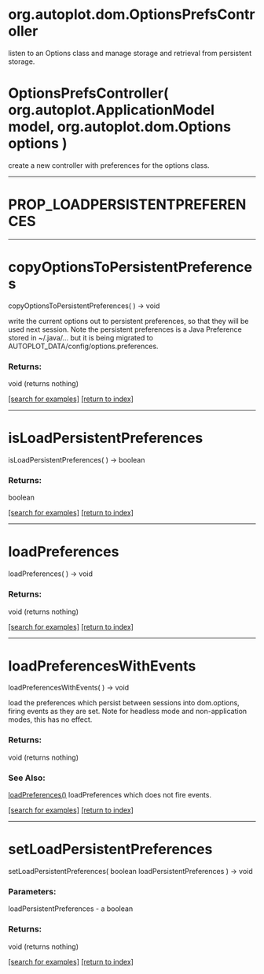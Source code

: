 # org.autoplot.dom.OptionsPrefsController

listen to an Options class and manage storage and retrieval from persistent
 storage.

# OptionsPrefsController( org.autoplot.ApplicationModel model, org.autoplot.dom.Options options )
create a new controller with preferences for the options class.

***
<a name="PROP_LOADPERSISTENTPREFERENCES"></a>
# PROP_LOADPERSISTENTPREFERENCES



***
<a name="copyOptionsToPersistentPreferences"></a>
# copyOptionsToPersistentPreferences
copyOptionsToPersistentPreferences(  ) &rarr; void

write the current options out to persistent preferences, so that they will
 be used next session.  Note the persistent preferences is a Java Preference
 stored in ~/.java/... but it is being migrated to
 AUTOPLOT_DATA/config/options.preferences.

### Returns:
void (returns nothing)


<a href="https://github.com/autoplot/dev/search?q=copyOptionsToPersistentPreferences&unscoped_q=copyOptionsToPersistentPreferences">[search for examples]</a>
<a href="https://github.com/autoplot/documentation/blob/master/javadoc/index-all.md">[return to index]</a>

***
<a name="isLoadPersistentPreferences"></a>
# isLoadPersistentPreferences
isLoadPersistentPreferences(  ) &rarr; boolean



### Returns:
boolean


<a href="https://github.com/autoplot/dev/search?q=isLoadPersistentPreferences&unscoped_q=isLoadPersistentPreferences">[search for examples]</a>
<a href="https://github.com/autoplot/documentation/blob/master/javadoc/index-all.md">[return to index]</a>

***
<a name="loadPreferences"></a>
# loadPreferences
loadPreferences(  ) &rarr; void



### Returns:
void (returns nothing)


<a href="https://github.com/autoplot/dev/search?q=loadPreferences&unscoped_q=loadPreferences">[search for examples]</a>
<a href="https://github.com/autoplot/documentation/blob/master/javadoc/index-all.md">[return to index]</a>

***
<a name="loadPreferencesWithEvents"></a>
# loadPreferencesWithEvents
loadPreferencesWithEvents(  ) &rarr; void

load the preferences which persist between sessions into dom.options, 
 firing events as they are set.  Note for headless mode and non-application
 modes, this has no effect.

### Returns:
void (returns nothing)

### See Also:
<a href='#loadPreferences'>loadPreferences()</a> loadPreferences which does not fire events.<br>

<a href="https://github.com/autoplot/dev/search?q=loadPreferencesWithEvents&unscoped_q=loadPreferencesWithEvents">[search for examples]</a>
<a href="https://github.com/autoplot/documentation/blob/master/javadoc/index-all.md">[return to index]</a>

***
<a name="setLoadPersistentPreferences"></a>
# setLoadPersistentPreferences
setLoadPersistentPreferences( boolean loadPersistentPreferences ) &rarr; void



### Parameters:
loadPersistentPreferences - a boolean

### Returns:
void (returns nothing)


<a href="https://github.com/autoplot/dev/search?q=setLoadPersistentPreferences&unscoped_q=setLoadPersistentPreferences">[search for examples]</a>
<a href="https://github.com/autoplot/documentation/blob/master/javadoc/index-all.md">[return to index]</a>

